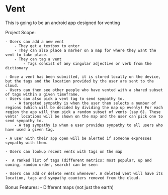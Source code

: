 # Vent
This is going to be an android app designed for venting

Project Scope:

    - Users can add a new vent 
        - They get a textbox to enter
        - They can also place a marker on a map for where they want the vent to take place.
        - They can tag a vent
            - Tags consist of any singular adjective or verb from the dictionary
    
    - Once a vent has been submitted, it is stored locally on the device, but the tags and the location provided by the user are sent to the cloud.
    - Users can then see other people who have vented with a shared subset of tags within a given timeframe.
    - Users can also pick a vent tag to send sympathy to. 
        - A targeted sympathy is when the user then selects a number of regions (which will be decided by dividing the map up evenly) For each region the app will then pick a random subset of vents (say 6). These vents' locations will be shown on the map and the user can pick one to send sympathy to. 
        - A tag sympathy is when a user provides sympathy to all users who have used a given tag.

    - A user with their app open will be alerted if someone expresses sympathy with them.

    - Users can lookup recent vents with tags on the map

    -  A ranked list of tags (different metrics: most popular, up and coming, random order, search) can be seen

    - Users can add or delete vents whenever. A deleted vent will have its location, tags and sympathy counters removed from the cloud.

Bonus Features:
    - Different maps (not just the earth)